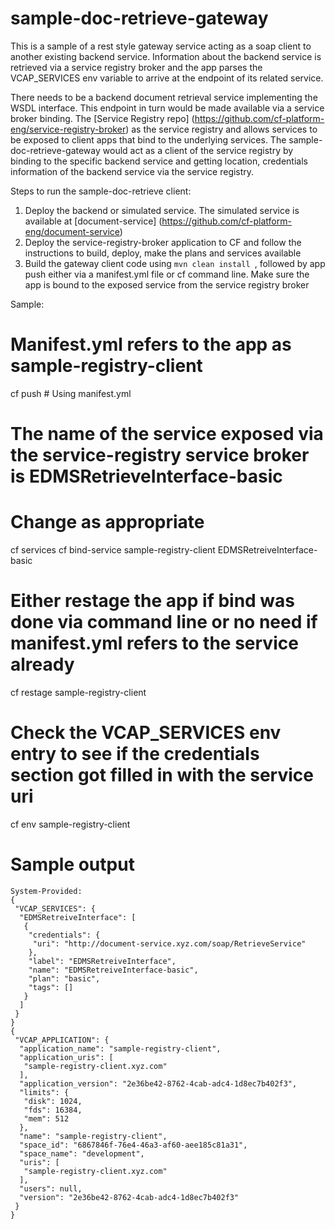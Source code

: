 # sample-doc-retrieve-gateway

This is a sample of a rest style gateway service acting as a soap client to another existing backend service. Information about the backend service is retrieved via a service registry broker and the app parses the VCAP_SERVICES env variable to arrive at the endpoint of its related service.

There needs to be a backend document retrieval service implementing the WSDL interface.
This endpoint in turn would be made available via a service broker binding. The [Service Registry repo] (https://github.com/cf-platform-eng/service-registry-broker) as the service registry and allows services to be exposed to client apps that bind to the underlying services. The sample-doc-retrieve-gateway would act as a client of the service registry by binding to the specific backend service and getting location, credentials information of the backend service via the service registry.

Steps to run the sample-doc-retrieve client:

1) Deploy the backend or simulated service. The simulated service is available at [document-service] (https://github.com/cf-platform-eng/document-service)
2) Deploy the service-registry-broker application to CF and follow the instructions to build, deploy, make the plans and services available
3) Build the gateway client code using `mvn clean install `, followed by app push either via a manifest.yml file or cf command line. Make sure the app is bound to the exposed service from the service registry broker

Sample:

# Manifest.yml refers to the app as sample-registry-client
cf push # Using manifest.yml

# The name of the service exposed via the service-registry service broker is EDMSRetrieveInterface-basic
# Change as appropriate
cf services
cf bind-service sample-registry-client EDMSRetreiveInterface-basic

# Either restage the app if bind was done via command line or no need if manifest.yml refers to the service already
cf restage sample-registry-client
# Check the VCAP_SERVICES env entry to see if the credentials section got filled in with the service uri
cf env sample-registry-client
# Sample output
```
System-Provided:
{
 "VCAP_SERVICES": {
  "EDMSRetreiveInterface": [
   {
    "credentials": {
     "uri": "http://document-service.xyz.com/soap/RetrieveService"
    },
    "label": "EDMSRetreiveInterface",
    "name": "EDMSRetreiveInterface-basic",
    "plan": "basic",
    "tags": []
   }
  ]
 }
}
{
 "VCAP_APPLICATION": {
  "application_name": "sample-registry-client",
  "application_uris": [
   "sample-registry-client.xyz.com"
  ],
  "application_version": "2e36be42-8762-4cab-adc4-1d8ec7b402f3",
  "limits": {
   "disk": 1024,
   "fds": 16384,
   "mem": 512
  },
  "name": "sample-registry-client",
  "space_id": "6867846f-76e4-46a3-af60-aee185c81a31",
  "space_name": "development",
  "uris": [
   "sample-registry-client.xyz.com"
  ],
  "users": null,
  "version": "2e36be42-8762-4cab-adc4-1d8ec7b402f3"
 }
}
```
